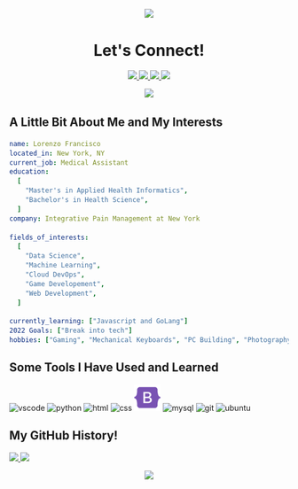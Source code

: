 <p align="center">
  <img src="https://capsule-render.vercel.app/api?type=waving&color=gradient&height=200&section=header&text=Welcome%20to%20my%20world!"/>
</p>

<h1 align="center">Let's Connect!</h1>

<p align="center">
  <a href="https://www.linkedin.com/in/lorenzofrancisco/">
    <img src="https://user-images.githubusercontent.com/99729303/194737302-c761397a-0d43-4b13-ba9b-64cdffb4accc.png">
  </a>
  <a href="https://twitter.com/lozof6">
    <img src="https://user-images.githubusercontent.com/99729303/194738394-d0bada4c-7b40-482b-b805-755949ae03d7.png">
  </a>
  <a href="https://www.instagram.com/lozo.6/">
    <img src="https://user-images.githubusercontent.com/99729303/194738411-a3a84e30-1095-4201-967c-0d28d4c802a1.png">
  </a>
  <a href="https://discord.gg/5HqAMAUVwG">
    <img src="https://user-images.githubusercontent.com/99729303/194737289-c3a2c6ef-159f-460b-9e3f-c507a2c774da.png">
  </a>
</p>

<p align="center">
  <img src= "https://media.giphy.com/media/RMw1DhEAwx5ZK/giphy.gif">
</p>

<h2>A Little Bit About Me and My Interests</h2>

```yaml
name: Lorenzo Francisco
located_in: New York, NY
current_job: Medical Assistant
education:
  [
    "Master's in Applied Health Informatics",
    "Bachelor's in Health Science",
  ]
company: Integrative Pain Management at New York

fields_of_interests:
  [
    "Data Science",
    "Machine Learning",
    "Cloud DevOps",
    "Game Developement",
    "Web Development",
  ]

currently_learning: ["Javascript and GoLang"]
2022 Goals: ["Break into tech"]
hobbies: ["Gaming", "Mechanical Keyboards", "PC Building", "Photography", "K-POP"]
```

<h2>Some Tools I Have Used and Learned</h2>
<p align="left">
<img src="https://img.icons8.com/color/48/null/visual-studio-code-2019.png" alt="vscode" width="48" height="48"/>
<img src="https://img.icons8.com/fluency/48/null/python.png" alt="python" width="48" height="48" />
<img src="https://img.icons8.com/color/48/null/html-5--v1.png" alt="html" width="48" height="48"/>
<img src="https://img.icons8.com/color/48/null/css3.png" alt="css" width="48" height="48" />
<img src="https://raw.githubusercontent.com/devicons/devicon/master/icons/bootstrap/bootstrap-plain.svg" alt="bootstrap" width="48" height="48" />
<img src="https://img.icons8.com/fluency/48/null/mysql-logo.png" alt="mysql" width="48" height="48" />
<img src="https://img.icons8.com/color/48/null/git.png" alt="git" width="48" height="48"/>
<img src="https://img.icons8.com/color/48/null/ubuntu--v1.png" alt="ubuntu" width="48" height="48"/>
</p>

<h2>My GitHub History!</h2>
<a href="https://github.com/lozo6">
  <img height="180em" src="https://github-readme-stats.vercel.app/api?username=lozo6&theme=monokai&show_icons=true"/>
  <img height="180em" src="https://github-readme-stats.vercel.app/api/top-langs/?username=lozo6&theme=monokai&layout=compact"/>
</a>

<p align="center">
  <img src="https://capsule-render.vercel.app/api?type=waving&color=gradient&height=100&section=footer"/>
</p>
